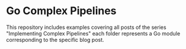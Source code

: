 # Go Complex Pipelines

This repository includes examples covering all posts of the series "Implementing Complex Pipelines" each folder represents a Go module corresponding to the specific blog post.
